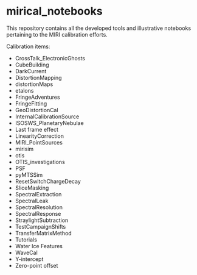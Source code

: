 # mirical_notebooks
This repository contains all the developed tools and illustrative notebooks pertaining to the MIRI calibration efforts.  
  
Calibration items:  
* CrossTalk_ElectronicGhosts  
* CubeBuilding  
* DarkCurrent  
* DistortionMapping  
* distortionMaps
* etalons  
* FringeAdventures  
* FringeFitting  
* GeoDistortionCal  
* InternalCalibrationSource  
* ISOSWS_PlanetaryNebulae  
* Last frame effect  
* LinearityCorrection  
* MIRI_PointSources  
* mirisim  
* otis  
* OTIS_investigations  
* PSF  
* pyMTSSim  
* ResetSwitchChargeDecay  
* SliceMasking  
* SpectralExtraction  
* SpectralLeak  
* SpectralResolution  
* SpectralResponse  
* StraylightSubtraction  
* TestCampaignShifts  
* TransferMatrixMethod  
* Tutorials  
* Water Ice Features  
* WaveCal  
* Y-intercept  
* Zero-point offset
